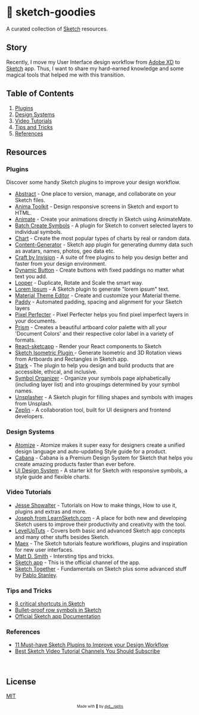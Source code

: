 # 💎 sketch-goodies
A curated collection of [Sketch](https://www.sketchapp.com/) resources.

Story 
-----
Recently, I move my User Interface design workflow from [Adobe XD](https://www.adobe.com/gr_en/products/xd.html) to [Sketch](https://www.sketchapp.com/) app. Thus, I want to share my hard-earned knowledge and some magical tools that helped me with this transition.

Table of Contents
-----------------

1. [Plugins](#plugins)
2. [Design Systems](#design-systems)
3. [Video Tutorials](#video-tutorials)
4. [Tips and Tricks](#tips-and-tricks)
5. [References](#references)

Resources
---------

### Plugins
Discover some handy Sketch plugins to improve your design workflow.

- [Abstract](https://www.goabstract.com/) - One place to version, manage, and collaborate on your Sketch files.
- [Anima Toolkit](https://animaapp.github.io/) - Design responsive screens in Sketch and export to HTML.
- [Animate](http://animatemate.com/) - Create your animations directly in Sketch using AnimateMate.
- [Batch Create Symbols](https://github.com/demersdesigns/sketch-batch-create-symbols) - A plugin for Sketch to convert selected layers to individual symbols.
- [Chart](https://github.com/pavelkuligin/chart) - Create the most popular types of charts by real or random data.
- [Content-Generator](https://github.com/timuric/Content-generator-sketch-plugin) - Sketch app plugin for generating dummy data such as avatars, names, photos, geo data etc.
- [Craft by Invision](https://www.invisionapp.com/craft) - A suite of free plugins to help you design better and faster from your design environment.
- [Dynamic Button](https://github.com/ddwht/sketch-dynamic-button) - Create buttons with fixed paddings no matter what text you add.
- [Looper](http://sureskumar.com/looper/) - Duplicate, Rotate and Scale the smart way.
- [Lorem Ipsum](https://github.com/whoisryosuke/sketch-lorem-ipsum-2017) - A Sketch plugin to generate "lorem ipsum" text.
- [Material Theme Editor](https://material.io/tools/theme-editor/) - Create and customize your Material theme.
- [Paddy](https://github.com/DWilliames/paddy-sketch-plugin) - Automated padding, spacing and alignment for your Sketch layers
- [Pixel Perfecter](https://github.com/swiadek/pixel-perfecter-sketch-plugin) - Pixel Perfecter helps you find pixel imperfect layers in your documents.
- [Prism](https://github.com/ment-mx/Prism) - Creates a beautiful artboard color palette with all your 'Document Colors' and their respective color label in a variety of formats.
- [React-sketcapp](http://airbnb.io/react-sketchapp/) - Render your React components to Sketch
- [Sketch Isometric Plugin ](https://github.com/sureskumar/sketch-isometric?ref=fordesignrs) - Generate Isometric and 3D Rotation views from Artboards and Rectangles in Sketch app.
- [Stark](https://www.getstark.co/) - The plugin to help you design and build products that are accessible, ethical, and inclusive.
- [Symbol Organizer](https://github.com/sonburn/symbol-organizer) - Organize your symbols page alphabetically (including layer list) and into groupings determined by your symbol names.
- [Unsplasher](https://github.com/perrysmotors/sketch-unsplasher) - A Sketch plugin for filling shapes and symbols with images from Unsplash.
- [Zeplin](https://zeplin.io/) - A collaboration tool, built for UI designers and frontend developers.

### Design Systems

- [Atomize](http://atomizedesign.com) - Atomize makes it super easy for designers create a unified design language and auto-updating Style guide for a product.
- [Cabana](https://cabanadesignsystem.com/) - Cabana is a Premium Design System for Sketch that helps you create amazing products faster than ever before.
- [UI Design System](https://uidesignsystem.com/) - A starter kit for Sketch with responsive symbols, a style guide and flexible charts.

### Video Tutorials

- [Jesse Showalter](https://www.youtube.com/playlist?list=PLrtjkLnNjGHuH00MTdjQGlAt6Gcm5oFDP) - Tutorials on How to make things, How to use it, plugins and extras and more.
- [Joseph from LearnSketch.com](https://www.youtube.com/user/learnsketch) - A place for both new and developing Sketch users to improve their productivity and creativity with the tool. 
- [LevelUpTuts](https://www.youtube.com/user/LevelUpTuts/playlists?sort=dd&shelf_id=9&view=50) - Covers both basic and advanced Sketch app concepts and many other stuffs besides Sketch.
- [Maex](https://www.youtube.com/playlist?list=PLgwNtYvZGv9Q_rH5RVWYE20dcp4_MLhX_) - The Sketch tutorials feature workflows, plugins and inspiration for new user interfaces.
- [Matt D. Smith](https://www.youtube.com/playlist?list=PLRH-iQQ3liameZu6Do8mYJdm-zCLymXJ1) - Intersting tips and tricks.
- [Sketch app](https://www.youtube.com/channel/UC-1eTnnUmKJ8yEa1nCnAGpw) - This is the official channel of the app.
- [Sketch Together](https://www.youtube.com/playlist?list=PLWlUJU11tp4fEXI8deWhBQAHDv9R23WHB) - Fundamentals on Sketch plus some advanced stuff by [Pablo Stanley](https://www.pablostanley.com/).

### Tips and Tricks

- [8 critical shortcuts in Sketch](https://www.invisionapp.com/inside-design/8-critical-shortcuts-in-sketch/)
- [Bullet-proof row symbols in Sketch](https://medium.com/deliveroo-design/bullet-proof-rows-d185f7ad3a85?ref=fordesignrs)
- [Official Sketch app Documentation](https://www.sketch.com/docs/)

### References
- [11 Must-have Sketch Plugins to Improve your Design Workflow](https://medium.com/sketch-app-sources/11-must-have-sketch-plugins-to-improve-your-design-workflow-a4c752e3a036)
- [Best Sketch Video Tutorial Channels You Should Subscribe](https://medium.com/introcept-hub/best-sketch-video-tutorial-channels-you-should-subscribe-27e007243864)

&nbsp;

License
-------
[MIT](https://en.wikipedia.org/wiki/MIT_License)

<p align="center">
<sub><sup>Made with 🤘 by <a href="https://twitter.com/d__raptis">@d__raptis</a></sup></sub>
</p>
